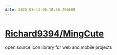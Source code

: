 ```yaml
---
date: 2025-08-11 06:10:56.496688
---
```


# [Richard9394/MingCute](https://github.com/Richard9394/MingCute)

open source icon library for web and mobile projects